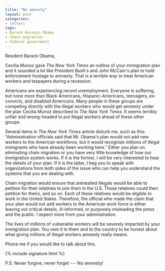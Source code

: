 ```yaml
---
title: "No amnesty"
layout: post
categories:
- letters
tags:
- Barack Hussein Obama
- chain migration
- Federal government
---
```


Resident Barack Obama,

Cecilia Munoz gave *The New York Times* an outline of your immigration plan and it sounded a lot like President Bush's and John McCain's plan to hold enforcement hostage to amnesty. That is a terrible way to treat American workers and taxpayers during a recession.

Americans are experiencing record unemployment. Everyone is suffering, but none more than Black Americans, Hispanic-Americans, teenagers, ex-convicts, and disabled Americans. Many people in these groups are competing directly with the illegal workers who would get amnesty under the plan Cecilia Munoz described to *The New York Times.* It seems terribly unfair and wrong-headed to put illegal workers ahead of these other groups.

Several items in *The New York Times* article disturb me, such as this: "Administration officials said that Mr. Obama's plan would not add new workers to the American workforce, but it would recognize millions of illegal immigrants who have already been working here." Either you plan on eliminating chain migration or you have very little knowledge of how our immigration system works. If it is the former, I will be very interested to hear the details of your plan. If it is the latter, I beg you to speak with organizations from both sides of the issue who can help you understand the systems that you are dealing with.

Chain migration would ensure that amnestied illegals would be able to petition for their relatives to join them in the U.S. Those relatives could then petition for theirs, and so on. Each of these relatives would be eligible to work in the United States. Therefore, the official who made the claim that your plan would not add workers to the American work force is either leaving out critical details, ill-informed, or purposely misleading the press and the public. I expect more from your administration.

The lives of millions of vulnerable workers will be severely impacted by your immigration plan. You owe it to them and to the country to be honest about what giving millions of illegal workers amnesty really means.

Phone me if you would like to talk about this.

{% include signature.html %}

P.S. Never forgive, never forget --- No amnesty!
